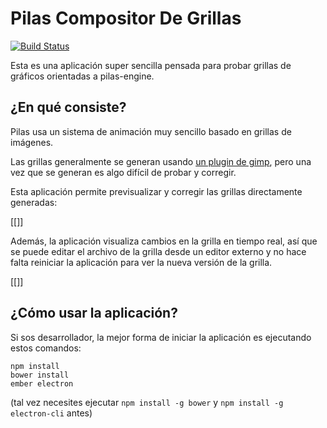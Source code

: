 # Pilas Compositor De Grillas

[![Build Status](https://travis-ci.org/pilas-engine/pilas-compositor-de-grillas.svg?branch=master)](https://travis-ci.org/pilas-engine/pilas-compositor-de-grillas)

Esta es una aplicación super sencilla pensada para probar
grillas de gráficos orientadas a pilas-engine.

## ¿En qué consiste?

Pilas usa un sistema de animación muy sencillo basado
en grillas de imágenes.

Las grillas generalmente se generan usando [un plugin
de gimp](http://losersjuegos.com.ar/software/gimp), pero una vez que se generan es algo difícil
de probar y corregir.

Esta aplicación permite previsualizar y corregir las grillas
directamente generadas:

[[]]

Además, la aplicación visualiza cambios en la grilla en tiempo real, así que se puede editar el archivo de la grilla desde un editor externo y no hace falta reiniciar la aplicación para ver la nueva versión de la grilla.


[[]]

## ¿Cómo usar la aplicación?

Si sos desarrollador, la mejor forma de iniciar la aplicación
es ejecutando estos comandos:


```
npm install
bower install
ember electron
```

(tal vez necesites ejecutar `npm install -g bower` y `npm install -g electron-cli` antes)

